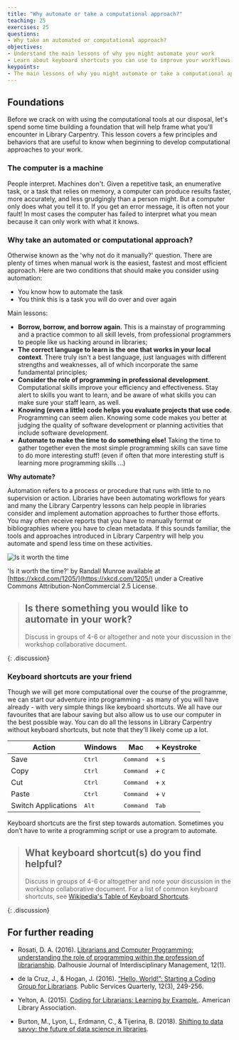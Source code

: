 ```yaml
---
title: "Why automate or take a computational approach?"
teaching: 25
exercises: 25
questions:
- Why take an automated or computational approach?
objectives:
- Understand the main lessons of why you might automate your work
- Learn about keyboard shortcuts you can use to improve your workflows
keypoints:
- The main lessons of why you might automate or take a computational approach can help guide you as you consider whether to automate or not.
---
```


## Foundations

Before we crack on with using the computational tools at our disposal, let's spend some time building a foundation that will help frame what you'll encounter in Library Carpentry. This lesson covers a few principles and behaviors that are useful to know when beginning to develop computational approaches to your work. 

### The computer is a machine

People interpret. Machines don't. Given a repetitive task, an enumerative task, or a task that relies on memory, a computer can produce results faster, more accurately, and less grudgingly than a person might. But a computer only does what you tell it to. If you get an error message, it is often not your fault! In most cases the computer has failed to interpret what you mean because it can only work with what it knows.

### Why take an automated or computational approach?

Otherwise known as the 'why not do it manually?' question. There are plenty of times when manual work is the easiest, fastest and most efficient approach. Here are two conditions that should make you consider using automation: 
 - You know how to automate the task
 - You think this is a task you will do over and over again

Main lessons:

- **Borrow, borrow, and borrow again**. This is a mainstay of programming and a practice common to all skill levels, from professional programmers to people like us hacking around in libraries;
- **The correct language to learn is the one that works in your local context**. There truly isn't a best language, just languages with different strengths and weaknesses, all of which incorporate the same fundamental principles;
- **Consider the role of programming in professional development**. Computational skills improve your efficiency and effectiveness. Stay alert to skills you want to learn, and be aware of what skills you can make sure your staff learn, as well. 
- **Knowing (even a little) code helps you evaluate projects that use code**. Programming can seem alien. Knowing some code makes you better at judging the quality of software development or planning activities that include software development.
- **Automate to make the time to do something else!** Taking the time to gather together even the most simple programming skills can save time to do more interesting stuff! (even if often that more interesting stuff is learning more programming skills ...)

**Why automate?**

Automation refers to a process or procedure that runs with little to no supervision or action. Libraries have been automating workflows for years and many the Library Carpentry lessons can help people in libraries consider and implement automation approaches to further those efforts. You may often receive reports that you have to manually format or bibliographies where you have to clean metadata. If this sounds familiar, the tools and approaches introduced in Library Carpentry will help you automate and spend less time on these activities.

![Is it worth the time](../assets/img/is_it_worth_the_time.png)

'Is it worth the time?' by Randall Munroe available at [https://xkcd.com/1205/](https://xkcd.com/1205/) under a Creative Commons Attribution-NonCommercial 2.5 License.

> ## Is there something you would like to automate in your work?
>
> Discuss in groups of 4-6 or altogether and note your discussion in the workshop collaborative document.
>
{: .discussion}

### Keyboard shortcuts are your friend

Though we will get more computational over the course of the programme, we can start our adventure into programming - as many of you will have already - with very simple things like keyboard shortcuts. We all have our favourites that are labour saving but also allow us to use our computer in the best possible way. You can do all the lessons in Library Carpentry without keyboard shortcuts, but note that they'll likely come up a lot.

Action | Windows | Mac | + Keystroke
--- | --- | --- | --- |
Save | <kbd>Ctrl</kbd> | <kbd>Command</kbd> | + <kbd>S</kbd>
Copy | <kbd>Ctrl</kbd> | <kbd>Command</kbd> | + <kbd>C</kbd>
Cut | <kbd>Ctrl</kbd> | <kbd>Command</kbd> | + <kbd>X</kbd>
Paste | <kbd>Ctrl</kbd> | <kbd>Command</kbd> | + <kbd>V</kbd>
Switch Applications | <kbd>Alt</kbd> | <kbd>Command</kbd> | <kbd>Tab</kbd> |

Keyboard shortcuts are the first step towards automation. Sometimes you don’t have to write a programming script or use a program to automate. 

> ## What keyboard shortcut(s) do you find helpful?
>
> Discuss in groups of 4-6 or altogether and note your discussion in the workshop collaborative document. For a list of common keyboard shortcuts, see [Wikipedia's Table of Keyboard Shortcuts](https://en.wikipedia.org/wiki/Table_of_keyboard_shortcuts).
>
{: .discussion}

## For further reading

- Rosati, D. A. (2016). [Librarians and Computer Programming: understanding the role of programming within the profession of librarianship](https://www.semanticscholar.org/paper/Librarians-and-Computer-Programming%3A-Understanding-Rosati/4660ec96867e3b7b93e9248c1b69b9d4e482f13f). Dalhousie Journal of Interdisciplinary Management, 12(1).

- de la Cruz, J., & Hogan, J. (2016). [“Hello, World!”: Starting a Coding Group for Librarians](https://www.semanticscholar.org/paper/%E2%80%9CHello%2C-World!%E2%80%9D%3A-Starting-a-Coding-Group-for-Cruz-Hogan/8d30476f321d7a0662446484fa62a5b86014abfb). Public Services Quarterly, 12(3), 249-256.

- Yelton, A. (2015). [Coding for Librarians: Learning by Example.](https://doi.org/10.5860/ltr.51n3). American Library Association.

- Burton, M., Lyon, L., Erdmann, C., & Tijerina, B. (2018). [Shifting to data savvy: the future of data science in libraries](http://d-scholarship.pitt.edu/33891/).
